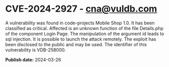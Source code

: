 # CVE-2024-2927 - cna@vuldb.com

A vulnerability was found in code-projects Mobile Shop 1.0. It has been classified as critical. Affected is an unknown function of the file Details.php of the component Login Page. The manipulation of the argument id leads to sql injection. It is possible to launch the attack remotely. The exploit has been disclosed to the public and may be used. The identifier of this vulnerability is VDB-258000.

**Publish date:** 2024-03-26
